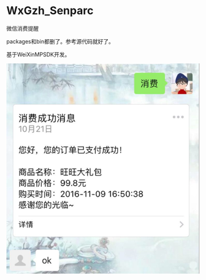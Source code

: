 # WxGzh_Senparc
微信消费提醒

packages和bin都删了。参考源代码就好了。

基于WeiXinMPSDK开发。

![enter description here](https://github.com/sansantang/WxGzh_Senparc/blob/master/REFERENCE/20190427231737.png?raw=true)
